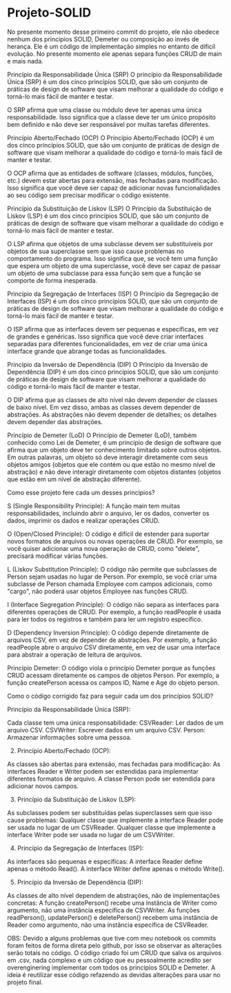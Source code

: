 # Projeto-SOLID

No presente momento desse primeiro commit do projeto, ele não obedece nenhum dos principios SOLID, Demeter ou composição ao invés de herança. Ele é um código de implementação simples no entanto de dificil evolução. No presente momento ele apenas separa funções CRUD de main e mais nada.

Princípio da Responsabilidade Única (SRP)
O princípio da Responsabilidade Única (SRP) é um dos cinco princípios SOLID, que são um conjunto de práticas de design de software que visam melhorar a qualidade do código e torná-lo mais fácil de manter e testar.

O SRP afirma que uma classe ou módulo deve ter apenas uma única responsabilidade. Isso significa que a classe deve ter um único propósito bem definido e não deve ser responsável por muitas tarefas diferentes.

Princípio Aberto/Fechado (OCP)
O Princípio Aberto/Fechado (OCP) é um dos cinco princípios SOLID, que são um conjunto de práticas de design de software que visam melhorar a qualidade do código e torná-lo mais fácil de manter e testar.

O OCP afirma que as entidades de software (classes, módulos, funções, etc.) devem estar abertas para extensão, mas fechadas para modificação. Isso significa que você deve ser capaz de adicionar novas funcionalidades ao seu código sem precisar modificar o código existente.

Princípio da Substituição de Liskov (LSP)
O Princípio da Substituição de Liskov (LSP) é um dos cinco princípios SOLID, que são um conjunto de práticas de design de software que visam melhorar a qualidade do código e torná-lo mais fácil de manter e testar.

O LSP afirma que objetos de uma subclasse devem ser substituíveis por objetos de sua superclasse sem que isso cause problemas no comportamento do programa. Isso significa que, se você tem uma função que espera um objeto de uma superclasse, você deve ser capaz de passar um objeto de uma subclasse para essa função sem que a função se comporte de forma inesperada.

Princípio da Segregação de Interfaces (ISP)
O Princípio da Segregação de Interfaces (ISP) é um dos cinco princípios SOLID, que são um conjunto de práticas de design de software que visam melhorar a qualidade do código e torná-lo mais fácil de manter e testar.

O ISP afirma que as interfaces devem ser pequenas e específicas, em vez de grandes e genéricas. Isso significa que você deve criar interfaces separadas para diferentes funcionalidades, em vez de criar uma única interface grande que abrange todas as funcionalidades.

Princípio da Inversão de Dependência (DIP)
O Princípio da Inversão de Dependência (DIP) é um dos cinco princípios SOLID, que são um conjunto de práticas de design de software que visam melhorar a qualidade do código e torná-lo mais fácil de manter e testar.

O DIP afirma que as classes de alto nível não devem depender de classes de baixo nível. Em vez disso, ambas as classes devem depender de abstrações. As abstrações não devem depender de detalhes; os detalhes devem depender das abstrações.

Princípio de Demeter (LoD)
O Princípio de Demeter (LoD), também conhecido como Lei de Demeter, é um princípio de design de software que afirma que um objeto deve ter conhecimento limitado sobre outros objetos. Em outras palavras, um objeto só deve interagir diretamente com seus objetos amigos (objetos que ele contém ou que estão no mesmo nível de abstração) e não deve interagir diretamente com objetos distantes (objetos que estão em um nível de abstração diferente).

Como esse projeto fere cada um desses principios? 

S (Single Responsibility Principle): A função main tem muitas responsabilidades, incluindo abrir o arquivo, ler os dados, converter os dados, imprimir os dados e realizar operações CRUD.

O (Open/Closed Principle): O código é difícil de estender para suportar novos formatos de arquivos ou novas operações de CRUD. Por exemplo, se você quiser adicionar uma nova operação de CRUD, como "delete", precisará modificar várias funções.

L (Liskov Substitution Principle): O código não permite que subclasses de Person sejam usadas no lugar de Person. Por exemplo, se você criar uma subclasse de Person chamada Employee com campos adicionais, como "cargo", não poderá usar objetos Employee nas funções CRUD.

I (Interface Segregation Principle): O código não separa as interfaces para diferentes operações de CRUD. Por exemplo, a função readPeople é usada para ler todos os registros e também para ler um registro específico.

D (Dependency Inversion Principle): O código depende diretamente de arquivos CSV, em vez de depender de abstrações. Por exemplo, a função readPeople abre o arquivo CSV diretamente, em vez de usar uma interface para abstrair a operação de leitura de arquivos.

Princípio Demeter: O código viola o princípio Demeter porque as funções CRUD acessam diretamente os campos de objetos Person. Por exemplo, a função createPerson acessa os campos ID, Name e Age do objeto person.

Como o código corrigido faz para seguir cada um dos princípios SOLID?

Princípio da Responsabilidade Única (SRP):

Cada classe tem uma única responsabilidade:
CSVReader: Ler dados de um arquivo CSV.
CSVWriter: Escrever dados em um arquivo CSV.
Person: Armazenar informações sobre uma pessoa.

2. Princípio Aberto/Fechado (OCP):

As classes são abertas para extensão, mas fechadas para modificação:
As interfaces Reader e Writer podem ser estendidas para implementar diferentes formatos de arquivo.
A classe Person pode ser estendida para adicionar novos campos.

3. Princípio da Substituição de Liskov (LSP):

As subclasses podem ser substituídas pelas superclasses sem que isso cause problemas:
Qualquer classe que implemente a interface Reader pode ser usada no lugar de um CSVReader.
Qualquer classe que implemente a interface Writer pode ser usada no lugar de um CSVWriter.

4. Princípio da Segregação de Interfaces (ISP):

As interfaces são pequenas e específicas:
A interface Reader define apenas o método Read().
A interface Writer define apenas o método Write().

5. Princípio da Inversão de Dependência (DIP):

As classes de alto nível dependem de abstrações, não de implementações concretas:
A função createPerson() recebe uma instância de Writer como argumento, não uma instância específica de CSVWriter.
As funções readPerson(), updatePerson() e deletePerson() recebem uma instância de Reader como argumento, não uma instância específica de CSVReader.

OBS: Devido a alguns problemas que tive com meu notebook os commits foram feitos de forma direta pelo github, por isso se observar as alterações serão totais no código.
O código criado foi um CRUD que salva os arquivos em .csv, nada complexo e um código que eu pessoalmente acredito ser overenginering implementar com todos os principios SOLID e Demeter. A ideia é reutilizar esse código refazendo as devidas alterações para usar no projeto final.
